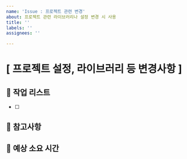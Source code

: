 ```yaml
---
name: 'Issue : 프로젝트 관련 변경'
about: 프로젝트 관련 라이브러리나 설정 변경 시 사용
title: ''
labels: ''
assignees: ''

---
```


# [ 프로젝트 설정, 라이브러리 등 변경사항 ]

## 📑 작업 리스트

- [ ] 

## 📑 참고사항

## 📑 예상 소요 시간
